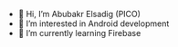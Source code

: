 - 👋 Hi, I’m Abubakr Elsadig (PICO)
- 👀 I’m interested in Android development
- 🌱 I’m currently learning Firebase


<!---
PICO443/PICO443 is a ✨ special ✨ repository because its `README.md` (this file) appears on your GitHub profile.
You can click the Preview link to take a look at your changes.
--->
